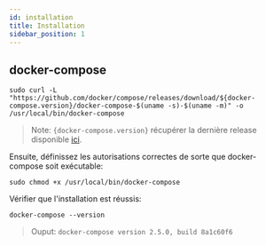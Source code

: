 ```yaml
---
id: installation
title: Installation
sidebar_position: 1
---
```


## docker-compose

```shell
sudo curl -L "https://github.com/docker/compose/releases/download/${docker-compose.version}/docker-compose-$(uname -s)-$(uname -m)" -o /usr/local/bin/docker-compose
```

> Note: `{docker-compose.version}` récupérer la dernière release disponible [ici](https://github.com/docker/compose/releases).

Ensuite, définissez les autorisations correctes de sorte que docker-compose soit exécutable:

```shell
sudo chmod +x /usr/local/bin/docker-compose
```

Vérifier que l'installation est réussis:

```shell
docker-compose --version
```

> Ouput: `docker-compose version 2.5.0, build 8a1c60f6`

